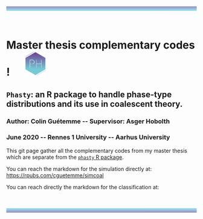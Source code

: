 
<img src="https://github.com/colinguetemme/Master_thesis/blob/master/rectpng.png" width="1280" height="12" />


&nbsp;
&nbsp;


# Master thesis complementary codes !      <img src="https://github.com/colinguetemme/Master_thesis/blob/master/logo.png" width="56" height="64" />

## ```Phasty```: an R package to handle phase-type distributions and its use in coalescent theory. 
### Author: Colin Guétemme   --   Supervisor: Asger Hobolth
### June 2020   --   Rennes 1 University   --   Aarhus University

This git page gather all the complementary codes from my master thesis which are separate from the [```phasty``` R package](https://github.com/rivasiker/phasty).

You can reach the markdown for the simulation directly at:
https://rpubs.com/cguetemme/simcoal

You can reach directly the markdown for the classification at:


&nbsp;
&nbsp;


<img src="https://github.com/colinguetemme/Master_thesis/blob/master/rectpng2.png" width="1280" height="12" />



